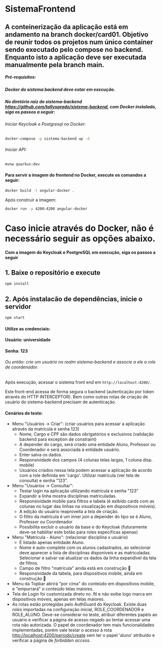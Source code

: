 # SistemaFrontend

## A conteinerização da aplicação está em andamento na branch docker/card01. Objetivo de reunir todos os projetos num único container sendo executado pelo compose no backend. Enquanto isto a aplicação deve ser executada manualmente pela branch main.


##### Pré-requisitos:
##### Docker do sistema backend deve estar em execução.
##### No diretório raiz do sistema-backend <https://github.com/tallysprado/sistema-backend>, com Docker instalado, siga os passos a seguir:
###### Iniciar Keycloak e Postgresql no Docker:
```bash script
docker-compose -p sistema-backend up -d
```
###### Iniciar API:
```bash script
mvnw quarkus:dev
```

#### Para servir a imagem do frontend no Docker, execute os comandos a seguir:
```bash script
docker build -t angular-docker .
```
Após construir a imagem:
```bash script
docker run -p 4200:4200 angular-docker
```
# Caso inicie através do Docker, não é necessário seguir as opções abaixo.


#### Com a imagem do Keycloak e PostgreSQL em execução, siga os passos a seguir
## 1. Baixe o repositório e execute
```bash script
npm install
```

## 2. Após instalacão de dependências, inicie o servidor
```bash script
npm start
```

#### Utilize as credenciais:
#### Usuário: __universidade__
#### Senha: __123__
###### Ou então: crie um usuário no _realm_ sistema-backend e associe a ele a _role_ de coordenador.

Após execução, acessar o sistema front end em `http://localhost:4200/`.

Este front-end acessa de forma segura o backend (autenticação por token através do HTTP INTERCEPTOR). Bem como outras rotas de criação de usuário do sistema-backend
precisam de autenticação.

#### Cenários de teste:
- Menu "Usuários -> Criar": (criar usuários para acessar a aplicação através da matrícula e senha 123)
    - Nome, Cargo e CPF são dados obrigatórios e exclusivos (validação backend para exception de constraint)
    - A depender do cargo, será criado uma entidade Aluno, Professor ou Coordenador e será associada 
    à entidade usuário.
    - Enter salva os dados.
    - Responsividade dos campos (4 colunas telas largas, 1 coluna disp. mobile)
    - Usuários criados nessa tela podem acessar a aplicação de acordo com a role definida em 'cargo'. Utilizar matrícula (ver tela de consulta) e senha "123".
- Menu "Usuários -> Consultar": 
    - Testar login na aplicação utilizando matrícula e senha "123"  
    - Expandir a linha mostra disciplinas matriculadas.
    - Responsividade mobile para filtros e tabela (é exibido cards com as colunas no lugar das linhas na visualização
    em dispositivos móveis).
    - A edição do usuário reaproveita a tela de criação.
    - O filtro da matrícula é um inner join a depender do tipo se é Aluno, Professor ou Coordenador
    - Possibilita excluir o usuário da base e do Keycloak (futuramente deve-se habilitar este botão para roles específicas apenas)
- Menu "Matrícula - Aluno": (relacionar disciplina x usuário)
    - É listado apenas entidade Aluno.
    - Nome é auto-complete com os alunos cadastrados, ao selecionar deve aparecer a lista de disciplinas disponíveis
    e as matriculadas. Selecionar e salvar vai atualizar os dados da linha expandível da tela de filtros.
    - Campo de filtro "matrícula" ainda está em construção :construction:
    - Responsividade da tabela, para dispositivos mobile, ainda em construção :construction:
- Menu da Topbar abrirá "por cima" do conteúdo em dispositivos mobile, e "empurrará" o conteúdo telas maiores.
- Tela de Login foi customizada direto no .ftl e não exibe logo marca em dispositivos móveis, apenas em telas maiores.
- As rotas estão protegidas pelo AuthGuard do Keycloak. Existe duas _roles_ importadas na configuração inicial, 
ROLE_COORDENADOR e ROLE_ALUNO. Deve-se considerar no teste, atribuir diferentes papéis ao usuário e verificar a página
de acesso negado ao tentar acessar uma rota não autorizada. O papel de coordenador tem mais funcionalidades implementadas,
porém vale testar o acesso à rota <http://localhost:4200/periodo/create> sem ter o papel 'aluno' atribuído e verificar a página de _forbidden access_.

